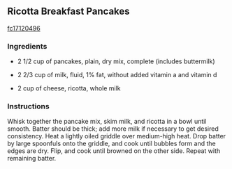 ## Ricotta Breakfast Pancakes

[fc17120496](http://allrecipes.com/recipe/ricotta-breakfast-pancakes/)

### Ingredients

 - 2 1/2 cup of pancakes, plain, dry mix, complete (includes buttermilk)

 - 2 2/3 cup of milk, fluid, 1% fat, without added vitamin a and vitamin d

 - 2 cup of cheese, ricotta, whole milk

### Instructions

Whisk together the pancake mix, skim milk, and ricotta in a bowl until smooth. Batter should be thick; add more milk if necessary to get desired consistency. Heat a lightly oiled griddle over medium-high heat. Drop batter by large spoonfuls onto the griddle, and cook until bubbles form and the edges are dry. Flip, and cook until browned on the other side. Repeat with remaining batter.